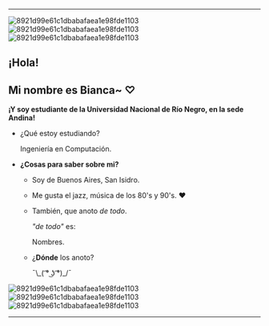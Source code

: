 ***
![8921d99e61c1dbabafaea1e98fde1103](https://user-images.githubusercontent.com/105023635/167267854-6f0eb538-1c2a-494e-9f3d-36eeaec11e5a.gif)
![8921d99e61c1dbabafaea1e98fde1103](https://user-images.githubusercontent.com/105023635/167267854-6f0eb538-1c2a-494e-9f3d-36eeaec11e5a.gif)
![8921d99e61c1dbabafaea1e98fde1103](https://user-images.githubusercontent.com/105023635/167267854-6f0eb538-1c2a-494e-9f3d-36eeaec11e5a.gif)

## ¡Hola!

## Mi nombre es Bianca~ ♡

**¡Y soy estudiante de la Universidad Nacional de Río Negro, en la sede Andina!**
 
- ¿Qué estoy estudiando?

     Ingeniería en Computación.

- **¿Cosas para saber sobre mi?**
 
     - Soy de Buenos Aires, San Isidro.
     
     - Me gusta el jazz, música de los 80's y 90's. ❤️
     
     - También, que anoto *de todo*.

        *"de todo"* es:

        Nombres. 

     - ¿**Dónde** los anoto?

       ¯\\\_( ͡° ͜ʖ ͡°)_/¯

![8921d99e61c1dbabafaea1e98fde1103](https://user-images.githubusercontent.com/105023635/167267854-6f0eb538-1c2a-494e-9f3d-36eeaec11e5a.gif)
![8921d99e61c1dbabafaea1e98fde1103](https://user-images.githubusercontent.com/105023635/167267854-6f0eb538-1c2a-494e-9f3d-36eeaec11e5a.gif)
![8921d99e61c1dbabafaea1e98fde1103](https://user-images.githubusercontent.com/105023635/167267854-6f0eb538-1c2a-494e-9f3d-36eeaec11e5a.gif)
***
